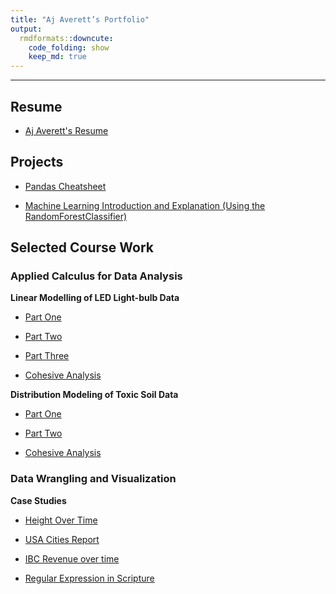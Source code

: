 ```yaml
---
title: "Aj Averett’s Portfolio"
output:
  rmdformats::downcute:
    code_folding: show
    keep_md: true
---
```


------------------------------------------------------------------------

## Resume

-   [Aj Averett's Resume](https://ajaverett.github.io/averett/resume/resume_real.pdf)

## Projects

-   [Pandas Cheatsheet](https://ajaverett.github.io/Pandas_cheatsheet)

-   [Machine Learning Introduction and Explanation (Using the RandomForestClassifier)](https://ajaverett.github.io/averett/fun/comma.html)

## Selected Course Work

### Applied Calculus for Data Analysis

**Linear Modelling of LED Light-bulb Data**

-   [Part One](https://ajaverett.github.io/averett/math119/p2/p2t1.html)

-   [Part Two](https://ajaverett.github.io/averett/math119/p2/p2t2.html)

-   [Part Three](https://ajaverett.github.io/averett/math119/p2/p2t3.html)

-   [Cohesive Analysis](https://ajaverett.github.io/averett/math119/p2/project2.html)

**Distribution Modeling of Toxic Soil Data**

-   [Part One](https://ajaverett.github.io/averett/math119/p3/p3t1b.html)

-   [Part Two](https://ajaverett.github.io/averett/math119/p3/p3t2.html)

-   [Cohesive Analysis](https://ajaverett.github.io/averett/math119/p3/p3.html)

### Data Wrangling and Visualization

**Case Studies**

-   [Height Over Time](https://ajaverett.github.io/averett/ds350/CS3.html)

-   [USA Cities Report](https://ajaverett.github.io/averett/ds350/CS5.html)

-   [IBC Revenue over time](https://ajaverett.github.io/averett/ds350/CS6.html)

-   [Regular Expression in Scripture](https://ajaverett.github.io/averett/ds350/CS7.html)
